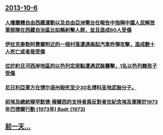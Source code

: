 ## [2013-10-6](/zh/news/2013/10/6/index.md)

### [ 人權團體自由西藏運動以及自由亞洲電台在報告中指稱中國人民解放軍部隊在西藏自治區比如縣射擊人群，並且造成60人受傷 ](/zh/news/2013/10/6/人權團體自由西藏運動以及自由亞洲電台在報告中指稱中國人民解放軍部隊在西藏自治區比如縣射擊人群-並且造成60人受傷.md)
### [ 伊拉克泰勒阿費爾附近的一個村落遭遇兩起汽車炸彈攻擊，造成數十人死亡或者是受傷](/zh/news/2013/10/6/伊拉克泰勒阿費爾附近的一個村落遭遇兩起汽車炸彈攻擊-造成數十人死亡或者是受傷.md)
### [ 位於約旦河西岸地區的以色列定居點遭遇武裝襲擊，1名以色列籍孩子受傷](/zh/news/2013/10/6/位於約旦河西岸地區的以色列定居點遭遇武裝襲擊-1名以色列籍孩子受傷.md)
### [ 尼日利亞軍方在博尔诺州殺死至少30名博科圣地武裝分子。 ](/zh/news/2013/10/6/尼日利亞軍方在博尔诺州殺死至少30名博科圣地武裝分子.md)
### [ 前埃及總統穆罕默德·穆爾西的支持者與反對者在紀念埃及軍隊於1973年巴德爾行動 (1973年) Badr (1973)](/zh/news/2013/10/6/前埃及總統穆罕默德-穆爾西的支持者與反對者在紀念埃及軍隊於1973年巴德爾行動-1973年-Badr-1973.md)
## [前一天...](/zh/news/2013/10/5/index.md)


